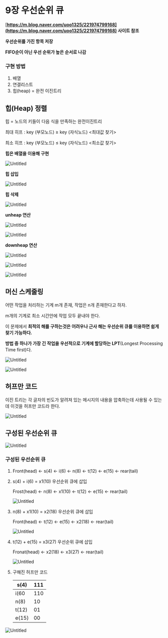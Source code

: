 # 9장 우선순위 큐

[**https://m.blog.naver.com/uoo1325/221974799168](https://m.blog.naver.com/uoo1325/221974799168) 사이트 참조**

**우선순위를 가진 항목 저장**

**FIFO순이 아닌 우선 순위가 높은 순서로 나감**

### 구현 방법

1. 배열
2. 연결리스트
3. 힙(heap) = 완전 이진트리

## 힙(Heap) 정렬

힙 = 노드의 키들이 다음 식을 만족하는 완전이진트리

최대 히프 : key (부모노드) ≥ key (자식노드) <최대값 찾기>

최소 히프 : key (부모노드) ≤ key (자식노드) <최소값 찾기>

**힙은 배열을 이용해 구현**

![Untitled](9%E1%84%8C%E1%85%A1%E1%86%BC%20%E1%84%8B%E1%85%AE%E1%84%89%E1%85%A5%E1%86%AB%E1%84%89%E1%85%AE%E1%86%AB%E1%84%8B%E1%85%B1%20%E1%84%8F%E1%85%B2%2075c079adcc9e4f42821e81c5e80107b2/Untitled.png)

**힙 삽입**

![Untitled](9%E1%84%8C%E1%85%A1%E1%86%BC%20%E1%84%8B%E1%85%AE%E1%84%89%E1%85%A5%E1%86%AB%E1%84%89%E1%85%AE%E1%86%AB%E1%84%8B%E1%85%B1%20%E1%84%8F%E1%85%B2%2075c079adcc9e4f42821e81c5e80107b2/Untitled%201.png)

**힙 삭제**

![Untitled](9%E1%84%8C%E1%85%A1%E1%86%BC%20%E1%84%8B%E1%85%AE%E1%84%89%E1%85%A5%E1%86%AB%E1%84%89%E1%85%AE%E1%86%AB%E1%84%8B%E1%85%B1%20%E1%84%8F%E1%85%B2%2075c079adcc9e4f42821e81c5e80107b2/Untitled%202.png)

**unheap 연산**

![Untitled](9%E1%84%8C%E1%85%A1%E1%86%BC%20%E1%84%8B%E1%85%AE%E1%84%89%E1%85%A5%E1%86%AB%E1%84%89%E1%85%AE%E1%86%AB%E1%84%8B%E1%85%B1%20%E1%84%8F%E1%85%B2%2075c079adcc9e4f42821e81c5e80107b2/Untitled%203.png)

![Untitled](9%E1%84%8C%E1%85%A1%E1%86%BC%20%E1%84%8B%E1%85%AE%E1%84%89%E1%85%A5%E1%86%AB%E1%84%89%E1%85%AE%E1%86%AB%E1%84%8B%E1%85%B1%20%E1%84%8F%E1%85%B2%2075c079adcc9e4f42821e81c5e80107b2/Untitled%204.png)

**downheap 연산**

![Untitled](9%E1%84%8C%E1%85%A1%E1%86%BC%20%E1%84%8B%E1%85%AE%E1%84%89%E1%85%A5%E1%86%AB%E1%84%89%E1%85%AE%E1%86%AB%E1%84%8B%E1%85%B1%20%E1%84%8F%E1%85%B2%2075c079adcc9e4f42821e81c5e80107b2/Untitled%205.png)

![Untitled](9%E1%84%8C%E1%85%A1%E1%86%BC%20%E1%84%8B%E1%85%AE%E1%84%89%E1%85%A5%E1%86%AB%E1%84%89%E1%85%AE%E1%86%AB%E1%84%8B%E1%85%B1%20%E1%84%8F%E1%85%B2%2075c079adcc9e4f42821e81c5e80107b2/Untitled%206.png)

![Untitled](9%E1%84%8C%E1%85%A1%E1%86%BC%20%E1%84%8B%E1%85%AE%E1%84%89%E1%85%A5%E1%86%AB%E1%84%89%E1%85%AE%E1%86%AB%E1%84%8B%E1%85%B1%20%E1%84%8F%E1%85%B2%2075c079adcc9e4f42821e81c5e80107b2/Untitled%207.png)

## 머신 스케줄링

어떤 작업을 처리하는 기계 m개 존재, 작업은 n개 존재한다고 하자.

m개의 기계로 최소 시간안에 작업 모두 끝내야 한다.

이 문제에서 **최적의 해를 구하는것은 어려우나 근사 해는 우선순위 큐를 이용하면 쉽게 찾기 가능하다.**

**방법 중 하나가  가장 긴 작업을 우선적으로 기계에 할당하는 LPT**(Longest Processing Time first)다.

![Untitled](9%E1%84%8C%E1%85%A1%E1%86%BC%20%E1%84%8B%E1%85%AE%E1%84%89%E1%85%A5%E1%86%AB%E1%84%89%E1%85%AE%E1%86%AB%E1%84%8B%E1%85%B1%20%E1%84%8F%E1%85%B2%2075c079adcc9e4f42821e81c5e80107b2/Untitled%208.png)

![Untitled](9%E1%84%8C%E1%85%A1%E1%86%BC%20%E1%84%8B%E1%85%AE%E1%84%89%E1%85%A5%E1%86%AB%E1%84%89%E1%85%AE%E1%86%AB%E1%84%8B%E1%85%B1%20%E1%84%8F%E1%85%B2%2075c079adcc9e4f42821e81c5e80107b2/Untitled%209.png)

## 허프만 코드

이진 트리는 각 글자의 빈도가 알려져 있는 메시지의 내용을 압축하는데 사용될 수 있는데 이것을 허프만 코드라 한다.

![Untitled](9%E1%84%8C%E1%85%A1%E1%86%BC%20%E1%84%8B%E1%85%AE%E1%84%89%E1%85%A5%E1%86%AB%E1%84%89%E1%85%AE%E1%86%AB%E1%84%8B%E1%85%B1%20%E1%84%8F%E1%85%B2%2075c079adcc9e4f42821e81c5e80107b2/Untitled%2010.png)

## 구성된 우선순위 큐

![Untitled](9%E1%84%8C%E1%85%A1%E1%86%BC%20%E1%84%8B%E1%85%AE%E1%84%89%E1%85%A5%E1%86%AB%E1%84%89%E1%85%AE%E1%86%AB%E1%84%8B%E1%85%B1%20%E1%84%8F%E1%85%B2%2075c079adcc9e4f42821e81c5e80107b2/Untitled%2011.png)

### 구성된 우선순위 큐

1. Front(head) ← s(4) ← i(6) ← n(8) ← t(12) ← e(15) ← rear(tail)
2. s(4) + i(6) = x1(10) 우선순위 큐에 삽입
    
    Frost(head) ← n(8) ← x1(10) ← t(12) ← e(15) ← rear(tail)
    
    ![Untitled](9%E1%84%8C%E1%85%A1%E1%86%BC%20%E1%84%8B%E1%85%AE%E1%84%89%E1%85%A5%E1%86%AB%E1%84%89%E1%85%AE%E1%86%AB%E1%84%8B%E1%85%B1%20%E1%84%8F%E1%85%B2%2075c079adcc9e4f42821e81c5e80107b2/Untitled%2012.png)
    
3. n(8) + x1(10) = x2(18) 우선순위 큐에 삽입
    
    Front(head) ← t(12) ← e(15) ← x2(18) ← rear(tail)
    
    ![Untitled](9%E1%84%8C%E1%85%A1%E1%86%BC%20%E1%84%8B%E1%85%AE%E1%84%89%E1%85%A5%E1%86%AB%E1%84%89%E1%85%AE%E1%86%AB%E1%84%8B%E1%85%B1%20%E1%84%8F%E1%85%B2%2075c079adcc9e4f42821e81c5e80107b2/Untitled%2013.png)
    
4. t(12) + e(15) = x3(27) 우선순위 큐에 삽입
    
    Fronat(head) ← x2(18) ← x3(27) ← rear(tail)
    
    ![Untitled](9%E1%84%8C%E1%85%A1%E1%86%BC%20%E1%84%8B%E1%85%AE%E1%84%89%E1%85%A5%E1%86%AB%E1%84%89%E1%85%AE%E1%86%AB%E1%84%8B%E1%85%B1%20%E1%84%8F%E1%85%B2%2075c079adcc9e4f42821e81c5e80107b2/Untitled%2014.png)
    
5. 구해진 허프만 코드
    
    
    | s(4) | 111 |
    | --- | --- |
    | i(60 | 110 |
    | n(8) | 10 |
    | t(12) | 01 |
    | e(15) | 00 |

![Untitled](9%E1%84%8C%E1%85%A1%E1%86%BC%20%E1%84%8B%E1%85%AE%E1%84%89%E1%85%A5%E1%86%AB%E1%84%89%E1%85%AE%E1%86%AB%E1%84%8B%E1%85%B1%20%E1%84%8F%E1%85%B2%2075c079adcc9e4f42821e81c5e80107b2/Untitled%2015.png)